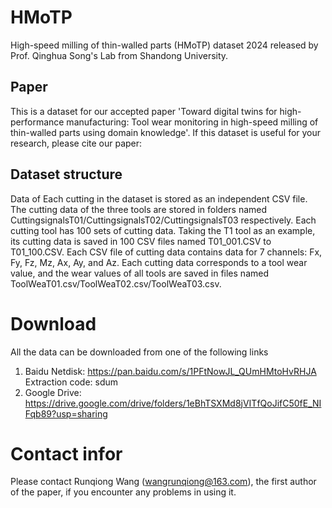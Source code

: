 # HMoTP
High-speed milling of thin-walled parts (HMoTP) dataset 2024 released by Prof. Qinghua Song's Lab from Shandong University.
## Paper
This is a dataset for our accepted paper 'Toward digital twins for high-performance manufacturing: Tool wear monitoring in high-speed milling of thin-walled parts using domain knowledge'.
If this dataset is useful for your research, please cite our paper:
## Dataset structure
Data of Each cutting in the dataset is stored as an independent CSV file. 
The cutting data of the three tools are stored in folders named CuttingsignalsT01/CuttingsignalsT02/CuttingsignalsT03 respectively. 
Each cutting tool has 100 sets of cutting data. Taking the T1 tool as an example, its cutting data is saved in 100 CSV files named T01_001.CSV to T01_100.CSV.
Each CSV file of cutting data contains data for 7 channels: Fx, Fy, Fz, Mz, Ax, Ay, and Az.
Each cutting data corresponds to a tool wear value, and the wear values of all tools are saved in files named ToolWeaT01.csv/ToolWeaT02.csv/ToolWeaT03.csv.
# Download
All the data can be downloaded from one of the following links 
1. Baidu Netdisk: https://pan.baidu.com/s/1PFtNowJL_QUmHMtoHvRHJA Extraction code: sdum
2. Google Drive: https://drive.google.com/drive/folders/1eBhTSXMd8jVITfQoJifC50fE_NIFqb89?usp=sharing
# Contact infor
Please contact Runqiong Wang (wangrunqiong@163.com), the first author of the paper, if you encounter any problems in using it.
